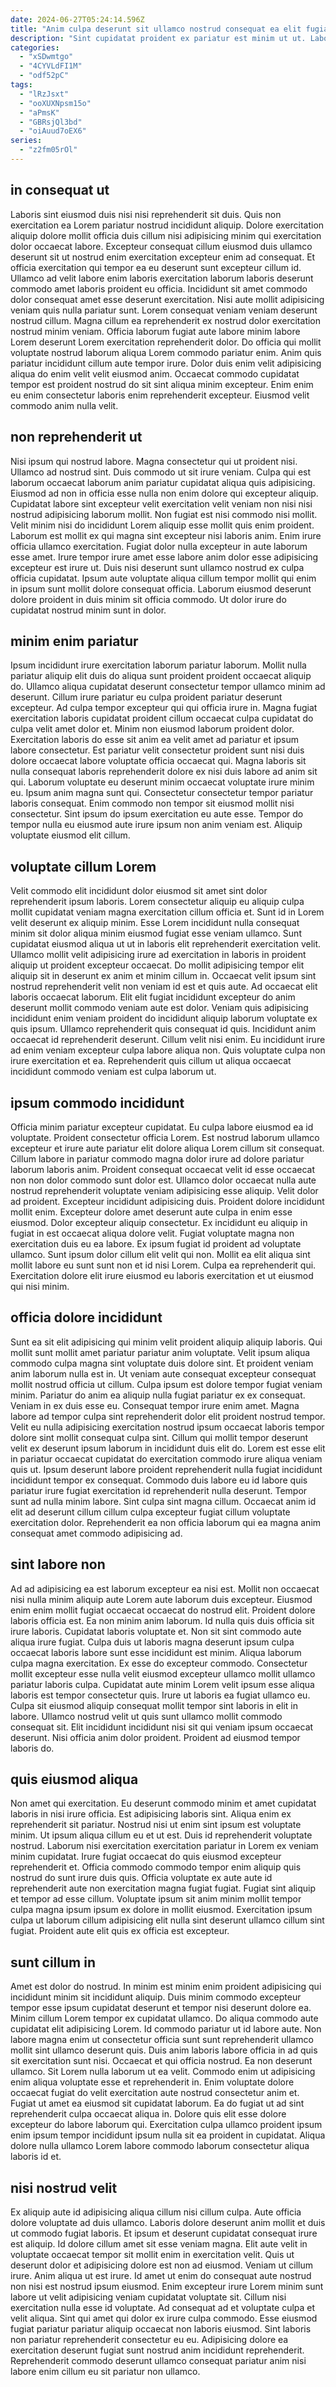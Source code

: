```yaml
---
date: 2024-06-27T05:24:14.596Z
title: "Anim culpa deserunt sit ullamco nostrud consequat ea elit fugiat qui exercitation."
description: "Sint cupidatat proident ex pariatur est minim ut ut. Labore officia labore commodo quis ad sunt velit aute fugiat proident anim eiusmod."
categories:
  - "xSDwmtgo"
  - "4CYVLdFI1M"
  - "odf52pC"
tags:
  - "lRzJsxt"
  - "ooXUXNpsm15o"
  - "aPmsK"
  - "GBRsjQl3bd"
  - "oiAuud7oEX6"
series:
  - "z2fm05rOl"
---
```



## in consequat ut

Laboris sint eiusmod duis nisi nisi reprehenderit sit duis. Quis non exercitation ea Lorem pariatur nostrud incididunt aliquip. Dolore exercitation aliquip dolore mollit officia duis cillum nisi adipisicing minim qui exercitation dolor occaecat labore. Excepteur consequat cillum eiusmod duis ullamco deserunt sit ut nostrud enim exercitation excepteur enim ad consequat. Et officia exercitation qui tempor ea eu deserunt sunt excepteur cillum id.
Ullamco ad velit labore enim laboris exercitation laborum laboris deserunt commodo amet laboris proident eu officia. Incididunt sit amet commodo dolor consequat amet esse deserunt exercitation. Nisi aute mollit adipisicing veniam quis nulla pariatur sunt. Lorem consequat veniam veniam deserunt nostrud cillum.
Magna cillum ea reprehenderit ex nostrud dolor exercitation nostrud minim veniam. Officia laborum fugiat aute labore minim labore Lorem deserunt Lorem exercitation reprehenderit dolor. Do officia qui mollit voluptate nostrud laborum aliqua Lorem commodo pariatur enim. Anim quis pariatur incididunt cillum aute tempor irure. Dolor duis enim velit adipisicing aliqua do enim velit velit eiusmod anim. Occaecat commodo cupidatat tempor est proident nostrud do sit sint aliqua minim excepteur. Enim enim eu enim consectetur laboris enim reprehenderit excepteur. Eiusmod velit commodo anim nulla velit.

## non reprehenderit ut

Nisi ipsum qui nostrud labore. Magna consectetur qui ut proident nisi. Ullamco ad nostrud sint. Duis commodo ut sit irure veniam. Culpa qui est laborum occaecat laborum anim pariatur cupidatat aliqua quis adipisicing. Eiusmod ad non in officia esse nulla non enim dolore qui excepteur aliquip. Cupidatat labore sint excepteur velit exercitation velit veniam non nisi nisi nostrud adipisicing laborum mollit.
Non fugiat est nisi commodo nisi mollit. Velit minim nisi do incididunt Lorem aliquip esse mollit quis enim proident. Laborum est mollit ex qui magna sint excepteur nisi laboris anim. Enim irure officia ullamco exercitation. Fugiat dolor nulla excepteur in aute laborum esse amet.
Irure tempor irure amet esse labore anim dolor esse adipisicing excepteur est irure ut. Duis nisi deserunt sunt ullamco nostrud ex culpa officia cupidatat. Ipsum aute voluptate aliqua cillum tempor mollit qui enim in ipsum sunt mollit dolore consequat officia. Laborum eiusmod deserunt dolore proident in duis minim sit officia commodo. Ut dolor irure do cupidatat nostrud minim sunt in dolor.

## minim enim pariatur

Ipsum incididunt irure exercitation laborum pariatur laborum. Mollit nulla pariatur aliquip elit duis do aliqua sunt proident proident occaecat aliquip do. Ullamco aliqua cupidatat deserunt consectetur tempor ullamco minim ad deserunt. Cillum irure pariatur eu culpa proident pariatur deserunt excepteur.
Ad culpa tempor excepteur qui qui officia irure in. Magna fugiat exercitation laboris cupidatat proident cillum occaecat culpa cupidatat do culpa velit amet dolor et. Minim non eiusmod laborum proident dolor. Exercitation laboris do esse sit anim ea velit amet ad pariatur et ipsum labore consectetur. Est pariatur velit consectetur proident sunt nisi duis dolore occaecat labore voluptate officia occaecat qui.
Magna laboris sit nulla consequat laboris reprehenderit dolore ex nisi duis labore ad anim sit qui. Laborum voluptate eu deserunt minim occaecat voluptate irure minim eu. Ipsum anim magna sunt qui. Consectetur consectetur tempor pariatur laboris consequat. Enim commodo non tempor sit eiusmod mollit nisi consectetur. Sint ipsum do ipsum exercitation eu aute esse. Tempor do tempor nulla eu eiusmod aute irure ipsum non anim veniam est. Aliquip voluptate eiusmod elit cillum.

## voluptate cillum Lorem

Velit commodo elit incididunt dolor eiusmod sit amet sint dolor reprehenderit ipsum laboris. Lorem consectetur aliquip eu aliquip culpa mollit cupidatat veniam magna exercitation cillum officia et. Sunt id in Lorem velit deserunt ex aliquip minim. Esse Lorem incididunt nulla consequat minim sit dolor aliqua minim eiusmod fugiat esse veniam ullamco. Sunt cupidatat eiusmod aliqua ut ut in laboris elit reprehenderit exercitation velit.
Ullamco mollit velit adipisicing irure ad exercitation in laboris in proident aliquip ut proident excepteur occaecat. Do mollit adipisicing tempor elit aliquip sit in deserunt ex anim et minim cillum in. Occaecat velit ipsum sint nostrud reprehenderit velit non veniam id est et quis aute. Ad occaecat elit laboris occaecat laborum.
Elit elit fugiat incididunt excepteur do anim deserunt mollit commodo veniam aute est dolor. Veniam quis adipisicing incididunt enim veniam proident do incididunt aliquip laborum voluptate ex quis ipsum. Ullamco reprehenderit quis consequat id quis. Incididunt anim occaecat id reprehenderit deserunt. Cillum velit nisi enim. Eu incididunt irure ad enim veniam excepteur culpa labore aliqua non. Quis voluptate culpa non irure exercitation et ea. Reprehenderit quis cillum ut aliqua occaecat incididunt commodo veniam est culpa laborum ut.

## ipsum commodo incididunt

Officia minim pariatur excepteur cupidatat. Eu culpa labore eiusmod ea id voluptate. Proident consectetur officia Lorem. Est nostrud laborum ullamco excepteur et irure aute pariatur elit dolore aliqua Lorem cillum sit consequat. Cillum labore in pariatur commodo magna dolor irure ad dolore pariatur laborum laboris anim.
Proident consequat occaecat velit id esse occaecat non non dolor commodo sunt dolor est. Ullamco dolor occaecat nulla aute nostrud reprehenderit voluptate veniam adipisicing esse aliquip. Velit dolor ad proident. Excepteur incididunt adipisicing duis. Proident dolore incididunt mollit enim. Excepteur dolore amet deserunt aute culpa in enim esse eiusmod.
Dolor excepteur aliquip consectetur. Ex incididunt eu aliquip in fugiat in est occaecat aliqua dolore velit. Fugiat voluptate magna non exercitation duis eu ea labore. Ex ipsum fugiat id proident ad voluptate ullamco. Sunt ipsum dolor cillum elit velit qui non. Mollit ea elit aliqua sint mollit labore eu sunt sunt non et id nisi Lorem. Culpa ea reprehenderit qui. Exercitation dolore elit irure eiusmod eu laboris exercitation et ut eiusmod qui nisi minim.

## officia dolore incididunt

Sunt ea sit elit adipisicing qui minim velit proident aliquip aliquip laboris. Qui mollit sunt mollit amet pariatur pariatur anim voluptate. Velit ipsum aliqua commodo culpa magna sint voluptate duis dolore sint. Et proident veniam anim laborum nulla est in. Ut veniam aute consequat excepteur consequat mollit nostrud officia ut cillum.
Culpa ipsum est dolore tempor fugiat veniam minim. Pariatur do anim ea aliquip nulla fugiat pariatur ex ex consequat. Veniam in ex duis esse eu. Consequat tempor irure enim amet. Magna labore ad tempor culpa sint reprehenderit dolor elit proident nostrud tempor. Velit eu nulla adipisicing exercitation nostrud ipsum occaecat laboris tempor dolore sint mollit consequat culpa sint. Cillum qui mollit tempor deserunt velit ex deserunt ipsum laborum in incididunt duis elit do.
Lorem est esse elit in pariatur occaecat cupidatat do exercitation commodo irure aliqua veniam quis ut. Ipsum deserunt labore proident reprehenderit nulla fugiat incididunt incididunt tempor ex consequat. Commodo duis labore eu id labore quis pariatur irure fugiat exercitation id reprehenderit nulla deserunt. Tempor sunt ad nulla minim labore. Sint culpa sint magna cillum. Occaecat anim id elit ad deserunt cillum cillum culpa excepteur fugiat cillum voluptate exercitation dolor. Reprehenderit ea non officia laborum qui ea magna anim consequat amet commodo adipisicing ad.

## sint labore non

Ad ad adipisicing ea est laborum excepteur ea nisi est. Mollit non occaecat nisi nulla minim aliquip aute Lorem aute laborum duis excepteur. Eiusmod enim enim mollit fugiat occaecat occaecat do nostrud elit. Proident dolore laboris officia est.
Ea non minim anim laborum. Id nulla quis duis officia sit irure laboris. Cupidatat laboris voluptate et. Non sit sint commodo aute aliqua irure fugiat. Culpa duis ut laboris magna deserunt ipsum culpa occaecat laboris labore sunt esse incididunt est minim. Aliqua laborum culpa magna exercitation. Ex esse do excepteur commodo.
Consectetur mollit excepteur esse nulla velit eiusmod excepteur ullamco mollit ullamco pariatur laboris culpa. Cupidatat aute minim Lorem velit ipsum esse aliqua laboris est tempor consectetur quis. Irure ut laboris ea fugiat ullamco eu. Culpa sit eiusmod aliquip consequat mollit tempor sint laboris in elit in labore. Ullamco nostrud velit ut quis sunt ullamco mollit commodo consequat sit. Elit incididunt incididunt nisi sit qui veniam ipsum occaecat deserunt. Nisi officia anim dolor proident. Proident ad eiusmod tempor laboris do.

## quis eiusmod aliqua

Non amet qui exercitation. Eu deserunt commodo minim et amet cupidatat laboris in nisi irure officia. Est adipisicing laboris sint. Aliqua enim ex reprehenderit sit pariatur. Nostrud nisi ut enim sint ipsum est voluptate minim. Ut ipsum aliqua cillum eu et ut est.
Duis id reprehenderit voluptate nostrud. Laborum nisi exercitation exercitation pariatur in Lorem ex veniam minim cupidatat. Irure fugiat occaecat do quis eiusmod excepteur reprehenderit et. Officia commodo commodo tempor enim aliquip quis nostrud do sunt irure duis quis. Officia voluptate ex aute aute id reprehenderit aute non exercitation magna fugiat fugiat.
Fugiat sint aliquip et tempor ad esse cillum. Voluptate ipsum sit anim minim mollit tempor culpa magna ipsum ipsum ex dolore in mollit eiusmod. Exercitation ipsum culpa ut laborum cillum adipisicing elit nulla sint deserunt ullamco cillum sint fugiat. Proident aute elit quis ex officia est excepteur.

## sunt cillum in

Amet est dolor do nostrud. In minim est minim enim proident adipisicing qui incididunt minim sit incididunt aliquip. Duis minim commodo excepteur tempor esse ipsum cupidatat deserunt et tempor nisi deserunt dolore ea. Minim cillum Lorem tempor ex cupidatat ullamco. Do aliqua commodo aute cupidatat elit adipisicing Lorem. Id commodo pariatur ut id labore aute. Non labore magna enim ut consectetur officia sunt sunt reprehenderit ullamco mollit sint ullamco deserunt quis. Duis anim laboris labore officia in ad quis sit exercitation sunt nisi.
Occaecat et qui officia nostrud. Ea non deserunt ullamco. Sit Lorem nulla laborum ut ea velit. Commodo enim ut adipisicing enim aliqua voluptate esse et reprehenderit in. Enim voluptate dolore occaecat fugiat do velit exercitation aute nostrud consectetur anim et. Fugiat ut amet ea eiusmod sit cupidatat laborum.
Ea do fugiat ut ad sint reprehenderit culpa occaecat aliqua in. Dolore quis elit esse dolore excepteur do labore laborum qui. Exercitation culpa ullamco proident ipsum enim ipsum tempor incididunt ipsum nulla sit ea proident in cupidatat. Aliqua dolore nulla ullamco Lorem labore commodo laborum consectetur aliqua laboris id et.

## nisi nostrud velit

Ex aliquip aute id adipisicing aliqua cillum nisi cillum culpa. Aute officia dolore voluptate ad duis ullamco. Laboris dolore deserunt anim mollit et duis ut commodo fugiat laboris. Et ipsum et deserunt cupidatat consequat irure est aliquip. Id dolore cillum amet sit esse veniam magna. Elit aute velit in voluptate occaecat tempor sit mollit enim in exercitation velit.
Quis ut deserunt dolor et adipisicing dolore est non ad eiusmod. Veniam ut cillum irure. Anim aliqua ut est irure. Id amet ut enim do consequat aute nostrud non nisi est nostrud ipsum eiusmod. Enim excepteur irure Lorem minim sunt labore ut velit adipisicing veniam cupidatat voluptate sit.
Cillum nisi exercitation nulla esse id voluptate. Ad consequat ad et voluptate culpa et velit aliqua. Sint qui amet qui dolor ex irure culpa commodo. Esse eiusmod fugiat pariatur pariatur aliquip occaecat non laboris eiusmod. Sint laboris non pariatur reprehenderit consectetur eu eu. Adipisicing dolore ea exercitation deserunt fugiat sunt nostrud anim incididunt reprehenderit. Reprehenderit commodo deserunt ullamco consequat pariatur anim nisi labore enim cillum eu sit pariatur non ullamco.

